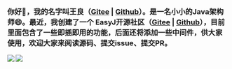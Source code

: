 ### 你好👋，我的名字叫王良（[Gitee](https://gitee.com/wangliang181230) | [Github](https://github.com/wangliang181230)）。是一名小小的Java架构师😄。最近，我创建了一个 EasyJ开源社区（[Gitee](https://gitee.com/easyj-projects) | [Github](https://github.com/easyj-projects)），目前里面包含了一些即插即用的功能，后面还将添加一些中间件，供大家使用，欢迎大家来阅读源码、提交issue、提交PR。

<a href="https://gitee.com/easyj-projects">
  <img align="left" src="https://github-readme-stats.vercel.app/api?username=wangliang181230&show_icons=true" />
</a>
<a href="https://gitee.com/easyj-projects">
  <img align="left" src="https://github-readme-stats.vercel.app/api/top-langs/?username=wangliang181230&hide=html,thrift" />
</a>

<!--
**wangliang181230/wangliang181230** is a ✨ _special_ ✨ repository because its `README.md` (this file) appears on your GitHub profile.

Here are some ideas to get you started:

- 🔭 I’m currently working on ...
- 🌱 I’m currently learning ...
- 👯 I’m looking to collaborate on ...
- 🤔 I’m looking for help with ...
- 💬 Ask me about ...
- 📫 How to reach me: ...
- 😄 Pronouns: ...
- ⚡ Fun fact: ...
-->
